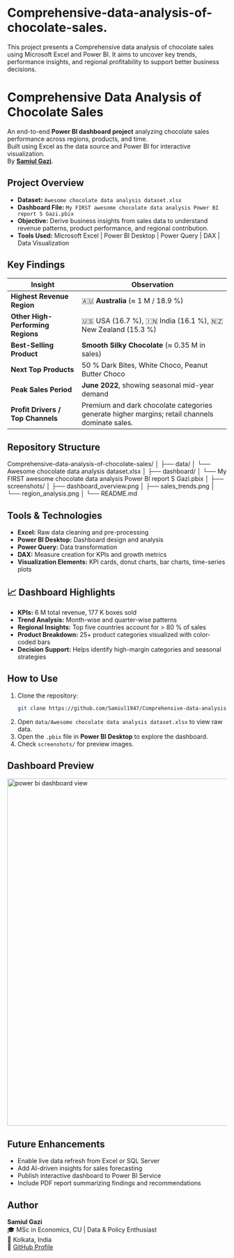 # Comprehensive-data-analysis-of-chocolate-sales.
This project presents a Comprehensive data analysis of chocolate sales using Microsoft Excel and Power BI.  It aims to uncover key trends, performance insights, and regional profitability to support better business decisions.
# Comprehensive Data Analysis of Chocolate Sales

An end-to-end **Power BI dashboard project** analyzing chocolate sales performance across regions, products, and time.  
Built using Excel as the data source and Power BI for interactive visualization.  
By [**Samiul Gazi**](https://github.com/Samiul1947).


## Project Overview
- **Dataset:** `Awesome chocolate data analysis dataset.xlsx`
- **Dashboard File:** `My FIRST awesome chocolate data analysis Power BI report S Gazi.pbix`
- **Objective:** Derive business insights from sales data to understand revenue patterns, product performance, and regional contribution.
- **Tools Used:** Microsoft Excel | Power BI Desktop | Power Query | DAX | Data Visualization


## Key Findings

| Insight | Observation |
|----------|--------------|
| **Highest Revenue Region** | 🇦🇺 **Australia** (≈ 1 M / 18.9 %) |
| **Other High-Performing Regions** | 🇺🇸 USA (16.7 %), 🇮🇳 India (16.1 %), 🇳🇿 New Zealand (15.3 %) |
| **Best-Selling Product** | **Smooth Silky Chocolate** (≈ 0.35 M in sales) |
| **Next Top Products** | 50 % Dark Bites, White Choco, Peanut Butter Choco |
| **Peak Sales Period** | **June 2022**, showing seasonal mid-year demand |
| **Profit Drivers / Top Channels** | Premium and dark chocolate categories generate higher margins; retail channels dominate sales. |



##  Repository Structure

Comprehensive-data-analysis-of-chocolate-sales/
│
├── data/
│   └── Awesome chocolate data analysis dataset.xlsx
│
├── dashboard/
│   └── My FIRST awesome chocolate data analysis Power BI report S Gazi.pbix
│
├── screenshots/
│   ├── dashboard_overview.png
│   ├── sales_trends.png
│   └── region_analysis.png
│
└── README.md




##  Tools & Technologies
- **Excel:** Raw data cleaning and pre-processing  
- **Power BI Desktop:** Dashboard design and analysis  
- **Power Query:** Data transformation  
- **DAX:** Measure creation for KPIs and growth metrics  
- **Visualization Elements:** KPI cards, donut charts, bar charts, time-series plots  



## 📈 Dashboard Highlights
-  **KPIs:** 6 M total revenue, 177 K boxes sold  
-  **Trend Analysis:** Month-wise and quarter-wise patterns  
-  **Regional Insights:** Top five countries account for > 80 % of sales  
-  **Product Breakdown:** 25+ product categories visualized with color-coded bars  
-  **Decision Support:** Helps identify high-margin categories and seasonal strategies  



##  How to Use
1. Clone the repository:
   ```bash
   git clone https://github.com/Samiul1947/Comprehensive-data-analysis-of-chocolate-sales.git
   ```
2. Open `data/Awesome chocolate data analysis dataset.xlsx` to view raw data.  
3. Open the `.pbix` file in **Power BI Desktop** to explore the dashboard.  
4. Check `screenshots/` for preview images.



##  Dashboard Preview
  

<img width="1415" height="797" alt="power bi dashboard view" src="https://github.com/user-attachments/assets/36679999-6d3e-4e83-a22a-a536c7c2fe73" />



##  Future Enhancements
- Enable live data refresh from Excel or SQL Server  
- Add AI-driven insights for sales forecasting  
- Publish interactive dashboard to Power BI Service  
- Include PDF report summarizing findings and recommendations  



## Author
**Samiul Gazi**  
🎓 MSc in Economics, CU | Data & Policy Enthusiast  
📍 Kolkata, India  
🔗 [GitHub Profile](https://github.com/Samiul1947/Comprehensive-data-analysis-of-chocolate-sales)
